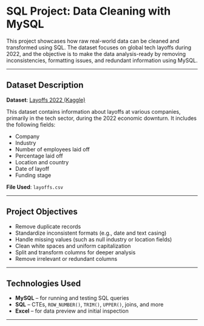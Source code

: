 # SQL Project: Data Cleaning with MySQL

This project showcases how raw real-world data can be cleaned and transformed using SQL. The dataset focuses on global tech layoffs during 2022, and the objective is to make the data analysis-ready by removing inconsistencies, formatting issues, and redundant information using MySQL.

---

## Dataset Description

**Dataset**: [Layoffs 2022 (Kaggle)](https://www.kaggle.com/datasets/swaptr/layoffs-2022)

This dataset contains information about layoffs at various companies, primarily in the tech sector, during the 2022 economic downturn. It includes the following fields:
- Company
- Industry
- Number of employees laid off
- Percentage laid off
- Location and country
- Date of layoff
- Funding stage

**File Used**: `layoffs.csv`

---

## Project Objectives

- Remove duplicate records
- Standardize inconsistent formats (e.g., date and text casing)
- Handle missing values (such as null industry or location fields)
- Clean white spaces and uniform capitalization
- Split and transform columns for deeper analysis
- Remove irrelevant or redundant columns

---

## Technologies Used

- **MySQL** – for running and testing SQL queries
- **SQL** – CTEs, `ROW_NUMBER()`, `TRIM()`, `UPPER()`, joins, and more
- **Excel** – for data preview and initial inspection

---
